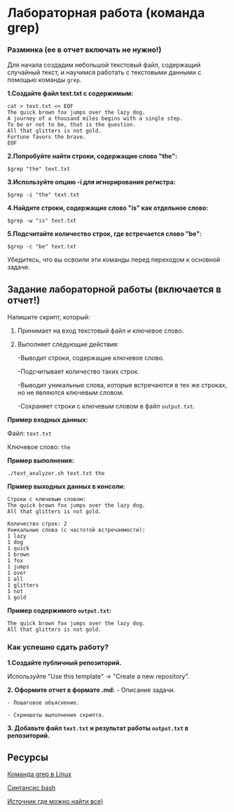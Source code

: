 # **Лабораторная работа (команда grep)**
### **Разминка (ее в отчет включать не нужно!)**
Для начала создадим небольшой текстовый файл, содержащий случайный текст, и научимся работать с текстовыми данными с помощью команды `grep`.

**1.Создайте файл text.txt с содержимым:**
```
cat > text.txt << EOF
The quick brown fox jumps over the lazy dog.
A journey of a thousand miles begins with a single step.
To be or not to be, that is the question.
All that glitters is not gold.
Fortune favors the brave.
EOF
```
**2.Попробуйте найти строки, содержащие слово "the":**
```
$grep "the" text.txt
```
**3.Используйте опцию -i для игнорирования регистра:**
```
$grep -i "the" text.txt
```
**4.Найдите строки, содержащие слово "is" как отдельное слово:**
```
$grep -w "is" text.txt
```
**5.Подсчитайте количество строк, где встречается слово "be":**
```
$grep -c "be" text.txt
```
Убедитесь, что вы освоили эти команды перед переходом к основной задаче.



## **Задание лабораторной работы (включается в отчет!)**
Напишите скрипт, который:

1. Принимает на вход текстовый файл и ключевое слово.
2. Выполняет следующие действия:
   
    -Выводит строки, содержащие ключевое слово.
   
    -Подсчитывает количество таких строк.
   
    -Выводит уникальные слова, которые встречаются в тех же строках, но не являются ключевым словом.
   
    -Сохраняет строки с ключевым словом в файл `output.txt`.

**Пример входных данных:**

Файл: `text.txt`

Ключевое слово: `the`

**Пример выполнения:**
```
./text_analyzer.sh text.txt the
```

**Пример выходных данных в консоли:**
```
Строки с ключевым словом:
The quick brown fox jumps over the lazy dog.
All that glitters is not gold.

Количество строк: 2
Уникальные слова (с частотой встречаемости):
1 lazy
1 dog
1 quick
1 brown
1 fox
1 jumps
1 over
1 all
1 glitters
1 not
1 gold
```

**Пример содержимого `output.txt`:**
```
The quick brown fox jumps over the lazy dog.
All that glitters is not gold.
```


### **Как успешно сдать работу?**

**1.Создайте публичный репозиторий.**
  
  Используйте "Use this template" -> "Create a new repository".
  
**2. Оформите отчет в формате .md:**
    - Описание задачи.
    
    - Пошаговое объяснение.
    
    - Скриншоты выполнения скрипта.
    
  **3. Добавьте файл  `text.txt` и результат работы `output.txt` в репозиторий.**



## **Ресурсы**
[Команда grep в Linux](https://selectel.ru/blog/tutorials/grep-command-in-linux/)

[Синтансис bash](https://gist.github.com/Titiaiev/dcb7298389d1276b823bbc96e29f940d)

[Источник где можно найти все)](https://google.com)







